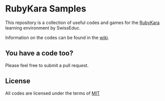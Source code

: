 # RubyKara Samples
This repository is a collection of useful codes and games for the [RubyKara](https://www.swisseduc.ch/informatik/karatojava/rubykara/index.html)
learning environment by SwissEduc.

Information on the codes can be found in the [wiki](https://github.com/Serkonda/rubykara-samples/wiki).

## You have a code too?
Please feel free to submit a pull request.

## License
All codes are licensed under the terms of [MIT](https://github.com/serkonda/rubykara-samples/blob/master/LICENSE.md)
